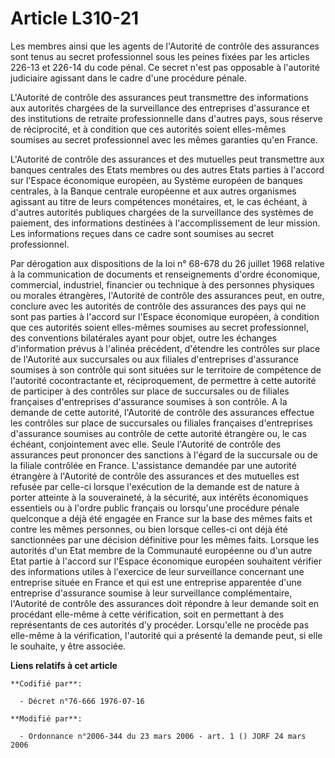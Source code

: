 # Article L310-21

Les membres ainsi que les agents de l'Autorité de contrôle des assurances sont tenus au secret professionnel sous les peines
fixées par les articles 226-13 et 226-14 du code pénal. Ce secret n'est pas opposable à l'autorité judiciaire agissant dans
le cadre d'une procédure pénale.

L'Autorité de contrôle des assurances peut transmettre des informations aux autorités chargées de la surveillance des
entreprises d'assurance et des institutions de retraite professionnelle dans d'autres pays, sous réserve de réciprocité, et à
condition que ces autorités soient elles-mêmes soumises au secret professionnel avec les mêmes garanties qu'en France.

L'Autorité de contrôle des assurances et des mutuelles peut transmettre aux banques centrales des Etats membres ou des autres
Etats parties à l'accord sur l'Espace économique européen, au Système européen de banques centrales, à la Banque centrale
européenne et aux autres organismes agissant au titre de leurs compétences monétaires, et, le cas échéant, à d'autres
autorités publiques chargées de la surveillance des systèmes de paiement, des informations destinées à l'accomplissement de
leur mission. Les informations reçues dans ce cadre sont soumises au secret professionnel.

Par dérogation aux dispositions de la loi n° 68-678 du 26 juillet 1968 relative à la communication de documents et
renseignements d'ordre économique, commercial, industriel, financier ou technique à des personnes physiques ou morales
étrangères, l'Autorité de contrôle des assurances peut, en outre, conclure avec les autorités de contrôle des assurances des
pays qui ne sont pas parties à l'accord sur l'Espace économique européen, à condition que ces autorités soient elles-mêmes
soumises au secret professionnel, des conventions bilatérales ayant pour objet, outre les échanges d'information prévus à
l'alinéa précédent, d'étendre les contrôles sur place de l'Autorité aux succursales ou aux filiales d'entreprises d'assurance
soumises à son contrôle qui sont situées sur le territoire de compétence de l'autorité cocontractante et, réciproquement, de
permettre à cette autorité de participer à des contrôles sur place de succursales ou de filiales françaises d'entreprises
d'assurance soumises à son contrôle. A la demande de cette autorité, l'Autorité de contrôle des assurances effectue les
contrôles sur place de succursales ou filiales françaises d'entreprises d'assurance soumises au contrôle de cette autorité
étrangère ou, le cas échéant, conjointement avec elle. Seule l'Autorité de contrôle des assurances peut prononcer des
sanctions à l'égard de la succursale ou de la filiale contrôlée en France. L'assistance demandée par une autorité étrangère à
l'Autorité de contrôle des assurances et des mutuelles est refusée par celle-ci lorsque l'exécution de la demande est de
nature à porter atteinte à la souveraineté, à la sécurité, aux intérêts économiques essentiels ou à l'ordre public français
ou lorsqu'une procédure pénale quelconque a déjà été engagée en France sur la base des mêmes faits et contre les mêmes
personnes, ou bien lorsque celles-ci ont déjà été sanctionnées par une décision définitive pour les mêmes faits. Lorsque les
autorités d'un Etat membre de la Communauté européenne ou d'un autre Etat partie à l'accord sur l'Espace économique européen
souhaitent vérifier des informations utiles à l'exercice de leur surveillance concernant une entreprise située en France et
qui est une entreprise apparentée d'une entreprise d'assurance soumise à leur surveillance complémentaire, l'Autorité de
contrôle des assurances doit répondre à leur demande soit en procédant elle-même à cette vérification, soit en permettant à
des représentants de ces autorités d'y procéder. Lorsqu'elle ne procède pas elle-même à la vérification, l'autorité qui a
présenté la demande peut, si elle le souhaite, y être associée.

**Liens relatifs à cet article**

	**Codifié par**:

	  - Décret n°76-666 1976-07-16

	**Modifié par**:

	  - Ordonnance n°2006-344 du 23 mars 2006 - art. 1 () JORF 24 mars 2006
